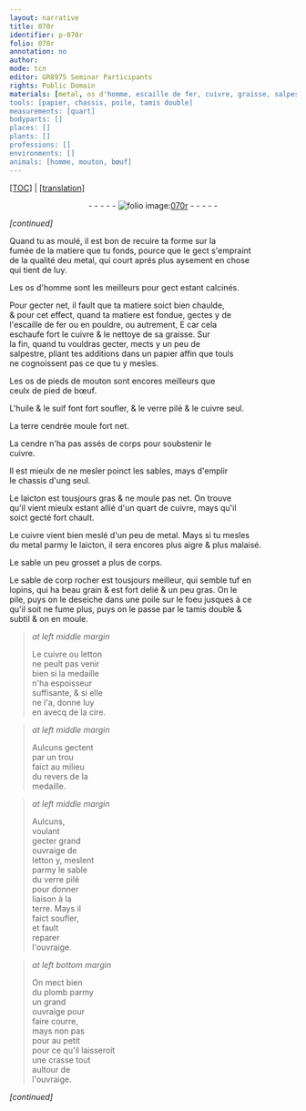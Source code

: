 ```yaml
---
layout: narrative
title: 070r
identifier: p-070r
folio: 070r
annotation: no
author:
mode: tcn
editor: GR8975 Seminar Participants
rights: Public Domain
materials: [metal, os d'homme, escaille de fer, cuivre, graisse, salpestre, papier, os de pieds de mouton, ceulx de pied de bœuf, huile, suif, verre pilé, terre cendrée, cendre, laicton, metal., sable de corp rocher, tuf, letton, cire, terre, plomb, crasse]
tools: [papier, chassis, poile, tamis double]
measurements: [quart]
bodyparts: []
places: []
plants: []
professions: []
environments: []
animals: [homme, mouton, bœuf]
---
```


<p><a href="{{ site.baseurl }}/normalized/">[TOC]</a> | <a href="{{ site.baseurl }}/texts/p-070r_tl/" target="_blank">[translation]</a></p><div class="folio" align="center">- - - - - <a href="http://gallica.bnf.fr/ark:/12148/btv1b10500001g/f145.image" target="_blank"><img src="https://cu-mkp.github.io/2017-workshop-edition/assets/photo-icon.png" alt="folio image: " style="display:inline-block; margin-bottom:-3px;"/>070r</a> - - - - - </div>  
 
*[continued]*
  
Quand tu as moulé, il est bon de recuire ta forme sur la<br/> fumée de la matiere que tu fonds, pource que le gect s'empraint<br/> de la qualité d<span class="del">e</span><span class="add">u</span> <span class="m">metal</span>, qui court aprés plus ayseme<span class="exp">nt</span> en chose<br/> qui tient de luy.
 
Les <span class="m">os d'<span class="al">homme</span></span> sont les meilleurs pour gect estant calcinés.
 
Pour gecter net, il fault que ta matiere soict bien chaulde,<br/> & pour cet effect, quand ta matiere est fondue, gectes y de<br/> l'<span class="m">escaille de fer</span> ou en pouldre, ou autrem<span class="exp">ent</span>, <span class="del">E</span> car cela<br/> eschaufe fort le <span class="m">cuivre</span> & le nettoye de sa <span class="m">graisse</span>. Sur<br/> la fin, quand tu vouldras gecter, mects y un peu de<br/> <span class="m">salpestre</span>, pliant tes additions dans un <span class="tl"><span class="m">papier</span></span> affin que touls<br/> ne cognoissent pas ce que tu y mesles.
 
Les <span class="m">os de pieds de <span class="al">mouton</span></span> sont encores meilleurs que<br/> <span class="m">ceulx de pied de <span class="al">bœuf</span></span>.
 
L'<span class="m">huile</span> & le <span class="m">suif</span> font fort soufler, & le <span class="m">verre pilé</span> & le <span class="m">cuivre</span> seul.
 
La <span class="m">terre cendrée</span> moule fort net.
 
La <span class="m">cendre</span> n'ha pas assés de corps pour soubstenir le<br/> <span class="m">cuivre</span>.
 
Il est mieulx de ne mesler poinct les sables, mays d'emplir<br/> le <span class="tl">chassis</span> d'ung seul.
 
Le <span class="m">laicton</span> est tousjours gras & ne moule pas net. On trouve<br/> qu'il vient mieulx estant allié d'un <span class="ms">quart</span> de <span class="m">cuivre</span>, mays qu'il<br/> soict gecté fort chault.
 
Le <span class="m">cuivre</span> vient bien meslé d'un peu de <span class="m">metal.</span> Mays si tu mesles<br/> du <span class="m">metal</span> parmy le <span class="m">laicton</span>, il sera encores plus aigre & plus malaisé.
 
Le sable un peu grosset a plus de corps.
 
Le <span class="m">sable de <span class="del">corp</span> rocher</span> est tousjours meilleur, qui semble <span class="m">tuf</span> en<br/> lopins, qui ha beau grain & est fort delié & un peu gras. On le<br/> pile, puys on le deseiche dans une <span class="tl">poile</span> sur le foeu jusques à ce<br/> qu'il <span class="del">soit</span> ne fume plus, puys on le passe par le <span class="tl">tamis double</span> &<br/> subtil & on en moule.
 
> *at left middle margin*
> 
> 
>   Le <span class="m">cuivre</span> ou <span class="m">letton</span><br/> ne peult pas venir<br/> bien si la medaille<br/> n'ha espoisseur<br/> suffisante, & si elle<br/> ne l'a, donne luy<br/> en avecq de la <span class="m">cire</span>.
 
> *at left middle margin*
> 
> 
>   Aulcuns gectent<br/> par un trou<br/> faict au milieu<br/> du revers de la<br/> medaille.
 
> *at left middle margin*
> 
> 
>   Aulcuns,<br/> voulant<br/> gecter grand<br/> ouvraige de<br/> <span class="m">letton</span> <span class="del">y</span>, meslent<br/> parmy le sable<br/> du <span class="m">verre pilé</span><br/> pour donner<br/> liaison à la<br/> <span class="m">terre</span>. Mays il<br/> faict soufler,<br/> et fault<br/> reparer<br/> l'ouvraige.
 
> *at left bottom margin*
> 
> 
>   On mect bien<br/> du <span class="m">plomb</span> parmy<br/> un grand<br/> ouvraige pour<br/> faire courre,<br/> mays non <span class="del">pas<br/> pour</span> au petit<br/> pour ce qu'il laisseroit<br/> une <span class="m">crasse</span> tout<br/> aultour de<br/> l'ouvraige.
 
*[continued]*
 
